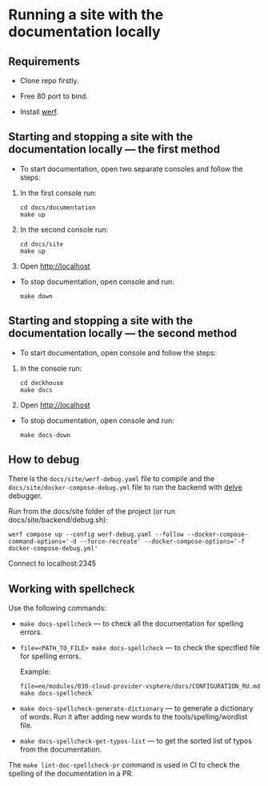 # Running a site with the documentation locally

## Requirements

- Clone repo firstly.

- Free 80 port to bind.

- Install [werf](https://werf.io/getting_started/).

## Starting and stopping a site with the documentation locally — the first method

- To start documentation, open two separate consoles and follow the steps:

1. In the first console run:

   ```shell
   cd docs/documentation
   make up
   ```

1. In the second console run:

   ```shell
   cd docs/site
   make up
   ```

1. Open <http://localhost>

- To stop documentation, open console and run:

  ```shell
  make down
  ```

## Starting and stopping a site with the documentation locally — the second method

- To start documentation, open console and follow the steps:

1. In the console run:

   ```shell
   cd deckhouse
   make docs
   ```

1. Open <http://localhost>

- To stop documentation, open console and run:

  ```shell
  make docs-down
  ```

## How to debug

There is the `docs/site/werf-debug.yaml` file to compile and the `docs/site/docker-compose-debug.yml` file to run the backend with [delve](https://github.com/go-delve/delve) debugger.

Run from the docs/site folder of the project (or run docs/site/backend/debug.sh):

```shell
werf compose up --config werf-debug.yaml --follow --docker-compose-command-options='-d --force-recreate' --docker-compose-options='-f docker-compose-debug.yml'
```

Connect to localhost:2345

## Working with spellcheck

Use the following commands:
- `make docs-spellcheck` — to check all the documentation for spelling errors.
- `file=<PATH_TO_FILE> make docs-spellcheck` — to check the specified file for spelling errors.

  Example:

  ```shell
  file=ee/modules/030-cloud-provider-vsphere/docs/CONFIGURATION_RU.md make docs-spellcheck`
  ```

- `make docs-spellcheck-generate-dictionary` — to generate a dictionary of words. Run it after adding new words to the tools/spelling/wordlist file.
- `make docs-spellcheck-get-typos-list` — to get the sorted list of typos from the documentation.

The `make lint-doc-spellcheck-pr` command is used in CI to check the spelling of the documentation in a PR.
